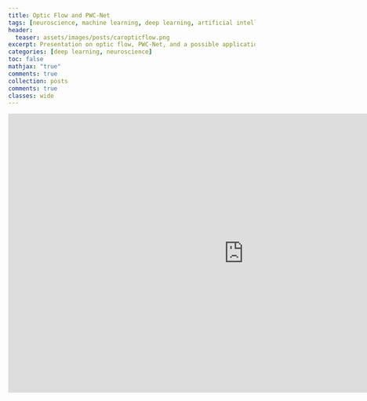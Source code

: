 ```yaml
---
title: Optic Flow and PWC-Net
tags: [neuroscience, machine learning, deep learning, artificial intelligence, resources, presentation, computational neuroscience]
header: 
  teaser: assets/images/posts/caropticflow.png
excerpt: Presentation on optic flow, PWC-Net, and a possible application to birds and mice for Janelia
categories: [deep learning, neuroscience]
toc: false
mathjax: "true"
comments: true
collection: posts
comments: true
classes: wide
---
```


<iframe src="https://docs.google.com/presentation/d/e/2PACX-1vS3_GN-Ep7AL8irD7bAKjqAA-SNcm9XNIapxO3Hbwkn6-UiKb5TJqV6YErmfxSSczifS3AyvE9BFdZY/embed?start=false&loop=false&delayms=3000" frameborder="0" width="960" height="569" allowfullscreen="true" mozallowfullscreen="true" webkitallowfullscreen="true"></iframe>